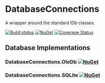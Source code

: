 # DatabaseConnections

A wrapper around the standard IDb classes.

[![Build status](https://ci.appveyor.com/api/projects/status/lswhc16rx6ehs0qp?svg=true)](https://ci.appveyor.com/project/mrstebo/databaseconnections)
[![NuGet](https://img.shields.io/nuget/v/DatabaseConnections.svg)](https://www.nuget.org/packages/DatabaseConnections/)
[![Coverage Status](https://coveralls.io/repos/github/ekmsystems/DatabaseConnections/badge.svg)](https://coveralls.io/github/ekmsystems/DatabaseConnections)

## Database Implementations

### DatabaseConnections.OleDb [![NuGet](https://img.shields.io/nuget/v/DatabaseConnections.OleDb.svg)](https://www.nuget.org/packages/DatabaseConnections.OleDb/)

### DatabaseConnections.SQLite [![NuGet](https://img.shields.io/nuget/v/DatabaseConnections.SQLite.svg)](https://www.nuget.org/packages/DatabaseConnections.SQLite/)
